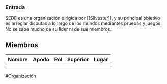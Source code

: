 ### Entrada
SEDE es una organización dirigida por [[Silvester]], y su principal objetivo es arreglar disputas a lo largo de los mundos mediantes pruebas y juegos. No se sabe mucho de su líder ni de sus miembros.


## Miembros

| Nombre | Apodo | Rol | Superior | Lugar |
| ------ | ----- | --- | -------- | ----- |
|        |       |     |          |       |
|        |       |     |          |       |

#Organización